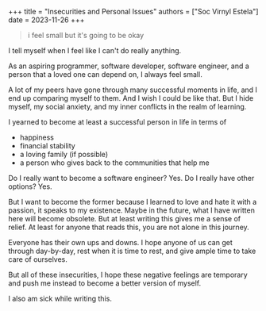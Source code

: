 +++
title = "Insecurities and Personal Issues"
authors = ["Soc Virnyl Estela"]
date = 2023-11-26
+++

> i feel small but it's going to be okay
<!-- more -->

I tell myself when I feel like I can't do really anything.

As an aspiring programmer, software developer, software engineer,
and a person that a loved one can depend on, I always feel small.

A lot of my peers have gone through many successful moments in life,
and I end up comparing myself to them. And I wish I could be
like that. But I hide myself, my social anxiety, and my inner conflicts
in the realm of learning.

I yearned to become at least a successful person in life in terms of
- happiness
- financial stability
- a loving family (if possible)
- a person who gives back to the communities that help me

Do I really want to become a software engineer? Yes.
Do I really have other options? Yes.

But I want to become the former because I learned to love and hate it
with a passion, it speaks to my existence. Maybe in the future, what
I have written here will become obsolete. But at least writing this
gives me a sense of relief. At least for anyone that reads this, you
are not alone in this journey.

Everyone has their own ups and downs. I hope anyone of us can
get through day-by-day, rest when it is time to rest, and give
ample time to take care of ourselves.

But all of these insecurities, I hope these negative feelings are
temporary and push me instead to become a better version of myself.

I also am sick while writing this.

